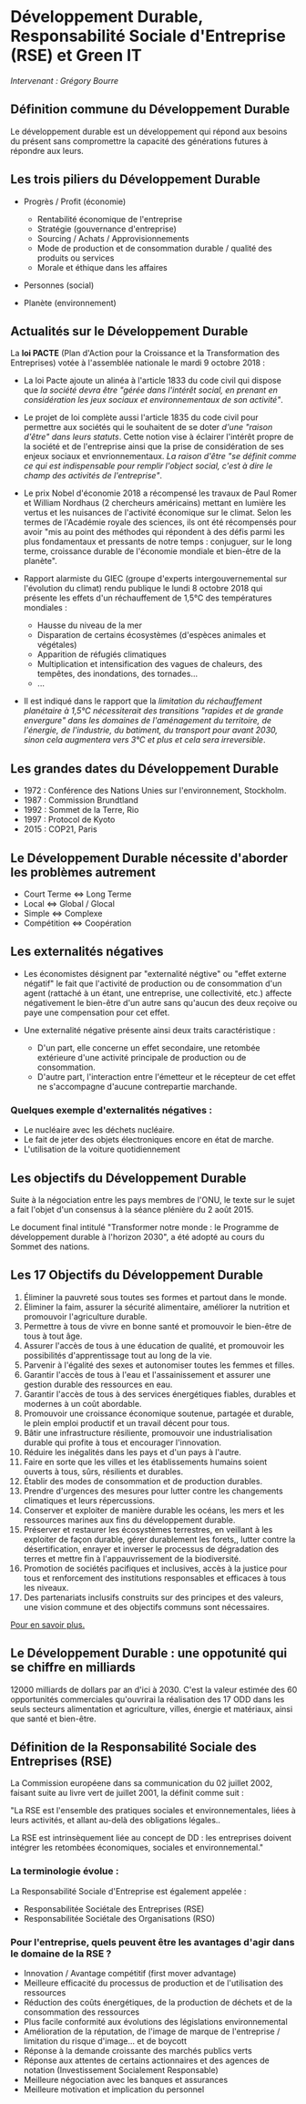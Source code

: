 # Développement Durable, Responsabilité Sociale d'Entreprise (RSE) et Green IT

*Intervenant : Grégory Bourre*

## Définition commune du Développement Durable

Le développement durable est un développement qui répond aux besoins du présent sans compromettre la capacité des générations futures à répondre aux leurs.

## Les trois piliers du Développement Durable

- Progrès / Profit (économie)
  - Rentabilité économique de l'entreprise
  - Stratégie (gouvernance d'entreprise)
  - Sourcing / Achats / Approvisionnements
  - Mode de production et de consommation durable / qualité des produits ou services
  - Morale et éthique dans les affaires

- Personnes (social)
- Planète (environnement)

## Actualités sur le Développement Durable

La **loi PACTE** (Plan d'Action pour la Croissance et la Transformation des Entreprises) votée à l'assemblée nationale le mardi 9 octobre 2018 :

- La loi Pacte ajoute un alinéa à l'article 1833 du code civil qui dispose que *la société devra être "gérée dans l'intérêt social, en prenant en considération les jeux sociaux et environnementaux de son activité"*.

- Le projet de loi complète aussi l'article 1835 du code civil pour permettre aux sociétés qui le souhaitent de se doter *d'une "raison d'être" dans leurs statuts*. Cette notion vise à éclairer l'intérêt propre de la société et de l'entreprise ainsi que la prise de considération de ses enjeux sociaux et envrionnementaux. *La raison d'être "se définit comme ce qui est indispensable pour remplir l'object social, c'est à dire le champ des activités de l'entreprise"*.

- Le prix Nobel d'économie 2018 a récompensé les travaux de Paul Romer et William Nordhaus (2 chercheurs américains) mettant en lumière les vertus et les nuisances de l'activité économique sur le climat.
Selon les termes de l'Académie royale des sciences, ils ont été récompensés pour avoir "mis au point des méthodes qui répondent à des défis parmi les plus fondamentaux et pressants de notre temps : conjuguer, sur le long terme, croissance durable de l'économie mondiale et bien-être de la planète".

- Rapport alarmiste du GIEC (groupe d'experts intergouvernemental sur l'évolution du climat) rendu publique le lundi 8 octobre 2018 qui présente les effets d'un réchauffement de 1,5°C des températures mondiales :
  - Hausse du niveau de la mer
  - Disparation de certains écosystèmes (d'espèces animales et végétales)
  - Apparition de réfugiés climatiques
  - Multiplication et intensification des vagues de chaleurs, des tempêtes, des inondations, des tornades...
  - ...

- Il est indiqué dans le rapport que la *limitation du réchauffement planétaire à 1,5°C nécessiterait des transitions "rapides et de grande envergure" dans les domaines de l'aménagement du territoire, de l'énergie, de l'industrie, du batiment, du transport pour avant 2030, sinon cela augmentera vers 3°C et plus et cela sera irreversible*.

## Les grandes dates du Développement Durable

- 1972 : Conférence des Nations Unies sur l'environnement, Stockholm.
- 1987 : Commission Brundtland
- 1992 : Sommet de la Terre, Rio
- 1997 : Protocol de Kyoto
- 2015 : COP21, Paris

## Le Développement Durable nécessite d'aborder les problèmes autrement

- Court Terme <=> Long Terme
- Local <=> Global / Glocal
- Simple <=> Complexe
- Compétition <=> Coopération

## Les externalités négatives

- Les économistes désignent par "externalité négtive" ou "effet externe négatif" le fait que l'activité de production ou de consommation d'un agent (rattaché à un étant, une entreprise, une collectivité, etc.) affecte négativement le bien-être d'un autre sans qu'aucun des deux reçoive ou paye une compensation pour cet effet.

- Une externalité négative présente ainsi deux traits caractéristique :
  - D'un part, elle concerne un effet secondaire, une retombée extérieure d'une activité principale de production ou de consommation.
  - D'autre part, l'interaction entre l'émetteur et le récepteur de cet effet ne s'accompagne d'aucune contrepartie marchande.

### Quelques exemple d'externalités négatives :

- Le nucléaire avec les déchets nucléaire.
- Le fait de jeter des objets électroniques encore en état de marche.
- L'utilisation de la voiture quotidiennement

## Les objectifs du Développement Durable

Suite à la négociation entre les pays membres de l'ONU, le texte sur le sujet a fait l'objet d'un consensus à la séance plénière du 2 août 2015.

Le document final intitulé "Transformer notre monde : le Programme de développement durable à l'horizon 2030", a été adopté au cours du Sommet des nations.

## Les 17 Objectifs du Développement Durable

1. Éliminer la pauvreté sous toutes ses formes et partout dans le monde.
2. Éliminer la faim, assurer la sécurité alimentaire, améliorer la nutrition et promouvoir l'agriculture durable.
3. Permettre à tous de vivre en bonne santé et promouvoir le bien-être de tous à tout âge.
4. Assurer l'accès de tous à une éducation de qualité, et promouvoir les possibilités d'apprentissage tout au long de la vie.
5. Parvenir à l'égalité des sexes et autonomiser toutes les femmes et filles.
6. Garantir l'accès de tous à l'eau et l'assainissement et assurer une gestion durable des ressources en eau.
7. Garantir l'accès de tous à des services énergétiques fiables, durables et modernes à un coût abordable.
8. Promouvoir une croissance économique soutenue, partagée et durable, le plein emploi productif et un travail décent pour tous.
9. Bâtir une infrastructure résiliente, promouvoir une industrialisation durable qui profite à tous et encourager l'innovation.
10. Réduire les inégalités dans les pays et d'un pays à l'autre.
11. Faire en sorte que les villes et les établissements humains soient ouverts à tous, sûrs, résilients et durables.
12. Établir des modes de consommation et de production durables.
13. Prendre d'urgences des mesures pour lutter contre les changements climatiques et leurs répercussions.
14. Conserver et exploiter de manière durable les océans, les mers et les ressources marines aux fins du développement durable.
15. Préserver et restaurer les écosystèmes terrestres, en veillant à les exploiter de façon durable, gérer durablement les forets,, lutter contre la désertification, enrayer et inverser le processus de dégradation des terres et mettre fin à l'appauvrissement de la biodiversité.
16. Promotion de sociétés pacifiques et inclusives, accès à la justice pour tous et renforcement des institutions responsables et efficaces à tous les niveaux.
17. Des partenariats inclusifs construits sur des principes et des valeurs, une vision commune et des objectifs communs sont nécessaires.

[Pour en savoir plus.](https://www.un.org/sustainabledevelopment/fr/objectifs-de-developpement-durable/)

## Le Développement Durable : une oppotunité qui se chiffre en milliards

12000 milliards de dollars par an d'ici à 2030. C'est la valeur estimée des 60 opportunités commerciales qu'ouvrirai la réalisation des 17 ODD dans les seuls secteurs alimentation et agriculture, villes, énergie et matériaux, ainsi que santé et bien-être.

## Définition de la Responsabilité Sociale des Entreprises (RSE)

La Commission européene dans sa communication du 02 juillet 2002, faisant suite au livre vert de juillet 2001, la définit comme suit :

"La RSE est l'ensemble des pratiques sociales et environnementales, liées à leurs activités, et allant au-delà des obligations légales..

La RSE est intrinsèquement liée au concept de DD : les entreprises doivent intégrer les retombées économiques, sociales et environnemental."

### La terminologie évolue :

La Responsabilité Sociale d'Entreprise est également appelée :
- Responsabilitée Sociétale des Entreprises (RSE)
- Responsabilitée Sociétale des Organisations (RSO)

### Pour l'entreprise, quels peuvent être les avantages d'agir dans le domaine de la RSE ?

- Innovation / Avantage compétitif (first mover advantage)
- Meilleure efficacité du processus de production et de l'utilisation des ressources
- Réduction des coûts énergétiques, de la production de déchets et de la consommation des ressources
- Plus facile conformité aux évolutions des législations environnemental
- Amélioration de la réputation, de l'image de marque de l'entreprise / limitation du risque d'image... et de boycott
- Réponse à la demande croissante des marchés publics verts
- Réponse aux attentes de certains actionnaires et des agences de notation (Investissement Socialement Responsable)
- Meilleure négociation avec les banques et assurances
- Meilleure motivation et implication du personnel


